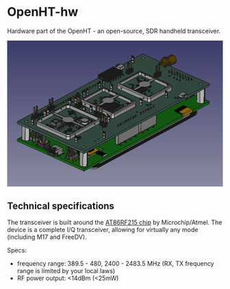 # OpenHT-hw
Hardware part of the OpenHT - an open-source, SDR handheld transceiver.

<img src="https://github.com/M17-Project/OpenHT-hw/blob/main/render_iso_back.png" width="800">

## Technical specifications
The transceiver is built around the [AT86RF215 chip](https://www.microchip.com/en-us/product/AT86RF215) by Microchip/Atmel.
The device is a complete I/Q transceiver, allowing for virtually any mode (including M17 and FreeDV).

Specs:
- frequency range: 389.5 - 480, 2400 - 2483.5 MHz (RX, TX frequency range is limited by your local laws)
- RF power output: <14dBm (<25mW)
